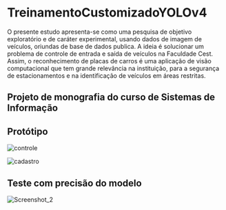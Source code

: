 # TreinamentoCustomizadoYOLOv4

O presente estudo apresenta-se como uma pesquisa de objetivo exploratório
e de caráter experimental, usando dados de imagem de veículos, oriundas de base de
dados publica. A ideia é solucionar um problema de controle de entrada e saída de
veículos na Faculdade Cest. Assim, o reconhecimento de placas de carros é uma aplicação
de visão computacional que tem grande relevância na instituição, para a segurança de
estacionamentos e na identificação de veículos em áreas restritas. 

## Projeto de monografia do curso de Sistemas de Informação

## Protótipo 
![controle](https://github.com/jrmesquita7/TreinamentoCustomizadoYOLOv4/assets/79610977/8ce39c4b-ccc3-4635-b8cb-4965ade8b251)

![cadastro](https://github.com/jrmesquita7/TreinamentoCustomizadoYOLOv4/assets/79610977/29fe0217-5cf4-4e44-932f-0fb9557b2a3c)

## Teste com precisão do modelo

![Screenshot_2](https://github.com/jrmesquita7/TreinamentoCustomizadoYOLOv4/assets/79610977/ddfb4b5e-7088-474c-a1a2-68238e78e2de)
